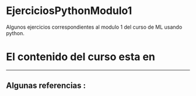 # EjerciciosPythonModulo1
Algunos ejercicios correspondientes al modulo 1 del curso de ML usando python.

# El contenido del curso esta en
---

Algunas referencias :
---



















